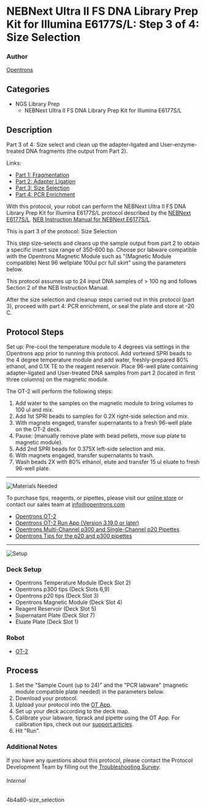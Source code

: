 # NEBNext Ultra II FS DNA Library Prep Kit for Illumina E6177S/L: Step 3 of 4: Size Selection

### Author
[Opentrons](https://opentrons.com/)

## Categories
* NGS Library Prep
     * NEBNext Ultra II FS DNA Library Prep Kit for Illumina E6177S/L

## Description
Part 3 of 4: Size select and clean up the adapter-ligated and User-enzyme-treated DNA fragments (the output from Part 2).

Links:
* [Part 1: Fragmentation](http://protocols.opentrons.com/protocol/4b4a80-fragmentation)
* [Part 2: Adapter Ligation](http://protocols.opentrons.com/protocol/4b4a80-adapter_ligation)
* [Part 3: Size Selection](http://protocols.opentrons.com/protocol/4b4a80-size_selection)
* [Part 4: PCR Enrichment](http://protocols.opentrons.com/protocol/4b4a80-pcr_enrichment)

With this protocol, your robot can perform the NEBNext Ultra II FS DNA Library Prep Kit for Illumina E6177S/L protocol described by the [NEBNext E6177S/L](https://www.neb.com/products/e6177-nebnext-ultra-ii-fs-dna-library-prep-with-sample-purification-beads#Product%20Information). [NEB Instruction Manual for NEBNext E6177S/L](https://s3.amazonaws.com./pf-upload-01/u-4256/0/2021-02-16/8q531ae/manualE6177-E7805.pdf).

This is part 3 of the protocol: Size Selection

This step size-selects and cleans up the sample output from part 2 to obtain a specific insert size range of 350-600 bp. Choose pcr labware compatible with the Opentrons Magnetic Module such as "(Magnetic Module compatible) Nest 96 wellplate 100ul pcr full skirt" using the parameters below.

This protocol assumes up to 24 input DNA samples of > 100 ng and follows Section 2 of the NEB Instruction Manual.

After the size selection and cleanup steps carried out in this protocol (part 3), proceed with part 4: PCR enrichment, or seal the plate and store at -20 C.


## Protocol Steps

Set up: Pre-cool the temperature module to 4 degrees via settings in the Opentrons app prior to running this protocol. Add vortexed SPRI beads to the 4 degree temperature module and add water, freshly-prepared 80% ethanol, and 0.1X TE to the reagent reservoir. Place 96-well plate containing adapter-ligated and User-treated DNA samples from part 2 (located in first three columns) on the magnetic module.

The OT-2 will perform the following steps:
1. Add water to the samples on the magnetic module to bring volumes to 100 ul and mix.
2. Add 1st SPRI beads to samples for 0.2X right-side selection and mix.
3. With magnets engaged, transfer supernatants to a fresh 96-well plate on the OT-2 deck.
4. Pause: (manually remove plate with bead pellets, move sup plate to magnetic module).
5. Add 2nd SPRI beads for 0.375X left-side selection and mix.
6. With magnets engaged, transfer supernatants to trash.
7. Wash beads 2X with 80% ethanol, elute and transfer 15 ul eluate to fresh 96-well plate.

---
![Materials Needed](https://s3.amazonaws.com/opentrons-protocol-library-website/custom-README-images/001-General+Headings/materials.png)

To purchase tips, reagents, or pipettes, please visit our [online store](https://shop.opentrons.com/) or contact our sales team at [info@opentrons.com](mailto:info@opentrons.com)

* [Opentrons OT-2](https://shop.opentrons.com/collections/ot-2-robot/products/ot-2)
* [Opentrons OT-2 Run App (Version 3.19.0 or later)](https://opentrons.com/ot-app/)
* [Opentrons Multi-Channel p300 and Single-Channel p20 Pipettes](https://shop.opentrons.com/collections/ot-2-pipettes/products/single-channel-electronic-pipette)
* [Opentrons Tips for the p20 and p300 pipettes](https://shop.opentrons.com/collections/opentrons-tips)

---
![Setup](https://s3.amazonaws.com/opentrons-protocol-library-website/custom-README-images/001-General+Headings/Setup.png)

### Deck Setup
* Opentrons Temperature Module (Deck Slot 2)
* Opentrons p300 tips (Deck Slots 6,9)
* Opentrons p20 tips (Deck Slot 3)
* Opentrons Magnetic Module (Deck Slot 4)
* Reagent Reservoir (Deck Slot 5)
* Supernatant Plate (Deck Slot 7)
* Eluate Plate (Deck Slot 1)

### Robot
* [OT-2](https://opentrons.com/ot-2)

## Process
1. Set the "Sample Count (up to 24)" and the "PCR labware" (magnetic module compatible plate needed) in the parameters below.
2. Download your protocol.
3. Upload your protocol into the [OT App](https://opentrons.com/ot-app).
4. Set up your deck according to the deck map.
5. Calibrate your labware, tiprack and pipette using the OT App. For calibration tips, check out our [support articles](https://support.opentrons.com/en/collections/1559720-guide-for-getting-started-with-the-ot-2).
6. Hit "Run".

### Additional Notes
If you have any questions about this protocol, please contact the Protocol Development Team by filling out the [Troubleshooting Survey](https://protocol-troubleshooting.paperform.co/).

###### Internal
4b4a80-size_selection
